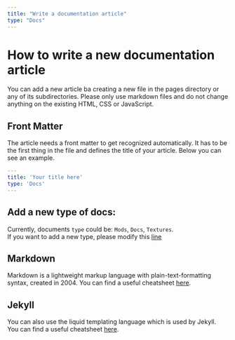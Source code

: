 ```yaml
---
title: "Write a documentation article"
type: "Docs"
---
```

# How to write a new documentation article

You can add a new article ba creating a new file in the pages directory or any of its subdirectories.
Please only use markdown files and do not change anything on the existing HTML, CSS or JavaScript.

## Front Matter

The article needs a front matter to get recognized automatically.
It has to be the first thing in the file and defines the title of your article.
Below you can see an example.
```yml
---
title: 'Your title here'
type: 'Docs'
---
```

## Add a new type of docs:
Currently, documents ``type`` could be: ``Mods``, ``Docs``, ``Textures``.  
If you want to add a new type, please modify this [line](https://github.com/Compliance-Resource-Pack/Docs/blob/main/_layouts/default.html#L34)

## Markdown

Markdown is a lightweight markup language with plain-text-formatting syntax, created in 2004.
You can find a useful cheatsheet [here](https://github.com/adam-p/markdown-here/wiki/Markdown-Cheatsheet).

## Jekyll

You can also use the liquid templating language which is used by Jekyll.
You can find a useful cheatsheet [here](https://shopify.github.io/liquid/).
